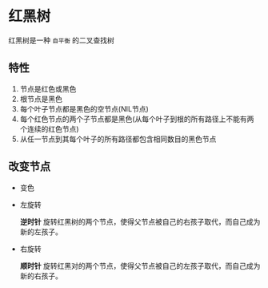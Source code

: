 # 红黑树

红黑树是一种 `自平衡` 的二叉查找树

## 特性

1. 节点是红色或黑色
2. 根节点是黑色
3. 每个叶子节点都是黑色的空节点(NIL节点)
4. 每个红色节点的两个子节点都是黑色(从每个叶子到根的所有路径上不能有两个连续的红色节点)
5. 从任一节点到其每个叶子的所有路径都包含相同数目的黑色节点

## 改变节点

* 变色

* 左旋转

  **逆时针** 旋转红黑树的两个节点，使得父节点被自己的右孩子取代，而自己成为新的左孩子。

* 右旋转

  **顺时针** 旋转红黑对的两个节点，使得父节点被自己的左孩子取代，而自己成为新的右孩子。
